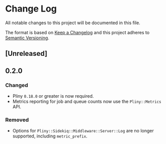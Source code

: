 # Change Log
All notable changes to this project will be documented in this file.

The format is based on [Keep a Changelog](http://keepachangelog.com/)
and this project adheres to [Semantic Versioning](http://semver.org/).

## [Unreleased]

## 0.2.0

### Changed
- Pliny `0.18.0` or greater is now required.
- Metrics reporting for job and queue counts now use the `Pliny::Metrics` API.

### Removed
- Options for `Pliny::Sidekiq::Middleware::Server::Log` are no longer
  supported, including `metric_prefix`.
